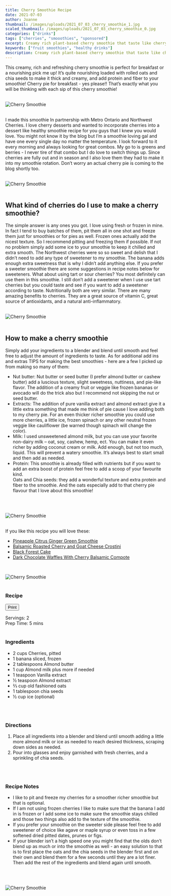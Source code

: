 ```yaml
---
title: Cherry Smoothie Recipe
date: 2021-07-03
author: Joanne
thumbnail: /images/uploads/2021_07_03_cherry_smoothie_1.jpg
scaled_thumbnail: /images/uploads/2021_07_03_cherry_smoothie_0.jpg
categories: ["drinks"]
tags: ["cherries", "smooothies", "sponsored"]
excerpt: Creamy rich plant-based cherry smoothie that taste like cherry pie
keywords: ["fruit smoothies", "healthy drinks"]
description: Creamy rich plant-based cherry smoothie that taste like cherry pie
---
```

<span class="blog-text">

This creamy, rich and refreshing cherry smoothie is perfect for breakfast or a nourishing pick me up! It’s quite nourishing loaded with rolled oats and chia seeds to make it thick and creamy, and add
protein and fiber to your smoothie! Cherry pie for breakfast - yes please!! That’s exactly what you will be thinking with each sip of this cherry smoothie! 
</br>
</br>

![Cherry Smoothie](/images/uploads/2021_07_03_cherry_smoothie_2.jpg)
</br>
</br>

I made this smoothie In partnership with Metro Ontario and Northwest Cherries. I love cherry desserts and wanted to incorporate cherries into a dessert like healthy smoothie recipe for you guys that I knew you would love. You might not know it by the blog but I’m a smoothie loving gal and have one every single day no matter the temperature.  I look forward to it every morning and always looking for great combos. My go to is greens and berries - I never tire of that combo but I do love to switch things up. Since cherries are fully out and in season and I also love them they had to make it into my smoothie rotation. Don’t worry an actual cherry pie is coming to the blog shortly too.
</br>
</br>

![Cherry Smoothie](/images/uploads/2021_07_03_cherry_smoothie_3.jpg)
</br>
</br>

## What kind of cherries do I use to make a cherry smoothie? 
The simple answer is any ones you got. I love using fresh or frozen in mine. In fact I tend to buy batches of them, pit them all in one shot and freeze them just for smoothies or for pies as well. Frozen ones actually add the nicest texture. So I recommend pitting and freezing  them if possible. If not no problem simply add some ice to your smoothie to keep it chilled and extra smooth. The Northwest cherries were so so sweet and delish that I didn’t need to add any type of sweetener to my smoothie. The banana adds enough extra sweetness that is why I didn’t add anything else. If you prefer a sweeter smoothie there are some suggestions in recipe notes below for sweeteners. What about using tart or sour cherries? You most definitely can use them in this smoothie. I still don’t add a sweetener when I use use tart cherries but you could taste and see if you want to add a sweetener according to taste. Nutritionally both are very similar. There are many amazing benefits to cherries. They are a great source of vitamin C, great source of antioxidants, and a natural anti-inflammatory.
</br>
</br>

![Cherry Smoothie](/images/uploads/2021_07_03_cherry_smoothie_4.jpg)
</br>
</br>

## How to make a cherry smoothie
Simply add your ingredients to a blender and blend until smooth and feel free to adjust the amount of ingredients to taste. As for additional add ins and extras TIPS for making  the best smoothies -  here are a few I picked up from making so many of them:
* Nut butter: Nut butter or seed butter (I prefer almond butter or cashew butter) add a luscious texture, slight sweetness, nuttiness, and pie-like flavor. The addition of a creamy fruit or veggie like frozen bananas or avocado will do the trick also but I recommend not skipping the nut or seed butter. 
* Extracts: The addition of pure vanilla extract and almond extract give it a little extra something that made me think of pie cause I love adding both to my cherry pie. For an even thicker richer smoothie you could use more cherries, a little ice, frozen spinach or any other neutral frozen veggie like cauliflower (be warned though spinach will change the color). 
* Milk: I used unsweetened almond milk, but you can use your favorite non-dairy milk – oat, soy, cashew, hemp, ect. You can make it even richer by adding coconut cream or milk. Add enough, but not too much, liquid. This will prevent a watery smoothie. It’s always best to start small and then add as needed.
* Protein: This smoothie is already filled  with nutrients but if you want to add an extra boost of protein feel free to add a scoop of your favourite kind.  
Oats and Chia seeds: they add a wonderful texture and extra protein and fiber to the smoothie.  And the oats especially add to that cherry pie flavour that I love about this smoothie!
</br>
</br>

![Cherry Smoothie](/images/uploads/2021_07_03_cherry_smoothie_5.jpg)
</br>
</br>

If you like this recipe you will love these: 
* <span class="highlight"><a href="https://www.oliveandmango.com/pineapple-citrus-ginger-green-smoothie">Pineapple Citrus Ginger Green Smoothie </a></span>
* <span class="highlight"><a href="https://www.oliveandmango.com/balsamic-roasted-cherry-and-goat-cheese-crostini">Balsamic Roasted Cherry and Goat Cheese Crostini </a></span>
* <span class="highlight"><a href="https://www.oliveandmango.com/black-forest-cake">Black Forest Cake </a></span>
* <span class="highlight"><a href="https://www.oliveandmango.com/dark-chocolate-waffles-with-cherry-balsamic-compote">Dark Chocolate Waffles With Cherry Balsamic Compote </a></span>

</br>

![Cherry Smoothie](/images/uploads/2021_07_03_cherry_smoothie_6.jpg)
</br>
</br>
<!--{{< youtube 2U5KL1buARQ >}}
</br>
</br>-->
</span>

### Recipe
<div print_button><form>
<input type="button" value="Print" class="btn__print" onClick="window.print()">
</form></div>

<div>Servings: <span itemprop="recipeYield">2</div>
<div>Prep Time: <meta itemprop="prepTime" content="PT5M">5 mins</div>
</br>

### Ingredients

* <span itemprop="recipeIngredient">2 cups Cherries, pitted </span>
* <span itemprop="recipeIngredient">1 banana sliced, frozen </span>
* <span itemprop="recipeIngredient">2 tablespoons Almond butter </span>
* <span itemprop="recipeIngredient">1 cup Almond milk plus more if needed </span>
* <span itemprop="recipeIngredient">1 teaspoon Vanilla extract </span>
* <span itemprop="recipeIngredient">&frac12; teaspoon Almond extract </span>
* <span itemprop="recipeIngredient">&frac23; cup old fashioned oats </span>
* <span itemprop="recipeIngredient">1 tablespoon chia seeds </span>
* <span itemprop="recipeIngredient">&frac12; cup ice (optional) </span>
</br>
</br>

### Directions
1. Place all ingredients into a blender and blend until smooth adding a little more almond milk or ice as needed to reach desired thickness, scraping down sides as needed.
2. Pour into glasses and enjoy garnished with fresh cherries, and a sprinkling of chia seeds.
</br>
</br>

### Recipe Notes
* I like to pit and freeze my cherries for a smoother richer smoothie but that is optional. 
* If I am not using frozen cherries I like to make sure that the banana  I add in is frozen or I add some ice to make sure the smoothie stays chilled and those two things also add to the texture of the smoothie. 
* If you prefer your smoothie on the sweeter side please feel free to add sweetener of choice like agave or maple syrup or even toss in a few softened dried pitted dates, prunes or figs.  
* If your blender isn’t a high speed one you might find that the olds don’t blend up as much or into the smoothie as well - an easy solution to that is to first place the oats and the chia seeds in the blender first and on their own and blend them for a few seconds until they are a lot finer. Then add the rest of the ingredients and blend again until smooth.
</br>
</br>

![Cherry Smoothie](/images/uploads/2021_07_03_cherry_smoothie_7.jpg)